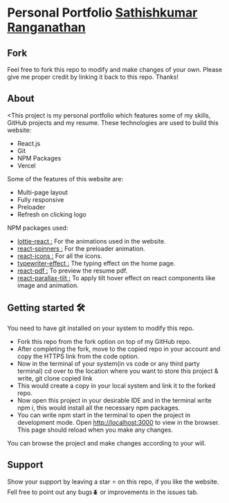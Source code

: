 # Personal Portfolio [Sathishkumar Ranganathan](https://mithran.dev)

## Fork

Feel free to fork this repo to modify and make changes of your own. Please give me proper credit by linking it back to this repo. Thanks!

## About

<This project is my personal portfolio which features some of my skills, GitHub projects and my resume.
These technologies are used to build this website:

- React.js
- Git
- NPM Packages
- Vercel

Some of the features of this website are:

- Multi-page layout
- Fully responsive
- Preloader
- Refresh on clicking logo

NPM packages used:

- [lottie-react :](https://www.npmjs.com/package/lottie-react) For the animations used in the website.
- [react-spinners :](https://www.npmjs.com/package/react-spinners) For the preloader animation.
- [react-icons :](https://www.npmjs.com/package/react-icons) For all the icons.
- [typewriter-effect :](https://www.npmjs.com/package/typewriter-effect) The typing effect on the home page.
- [react-pdf :](https://www.npmjs.com/package/react-pdf) To preview the resume pdf.
- [react-parallax-tilt :](https://www.npmjs.com/package/react-parallax-tilt) To apply tilt hover effect on react components like image and animation.

## Getting started 🛠️

You need to have git installed on your system to modify this repo.

- Fork this repo from the fork option on top of my GitHub repo.
- After completing the fork, move to the copied repo in your account and copy the HTTPS link from the code option.
- Now in the terminal of your system(in vs code or any third party terminal) cd over to the location where you want to store this project & write, git clone copied link
- This would create a copy in your local system and link it to the forked repo.
- Now open this project in your desirable IDE and in the terminal write npm i, this would install all the necessary npm packages.
- You can write npm start in the terminal to open the project in development mode. Open <http://localhost:3000> to view in the browser. This page should reload when you make any changes.

You can browse the project and make changes according to your will.

## Support

Show your support by leaving a star ⭐ on this repo, if you like the website.
Fell free to point out any bugs🪲 or improvements in the issues tab.
